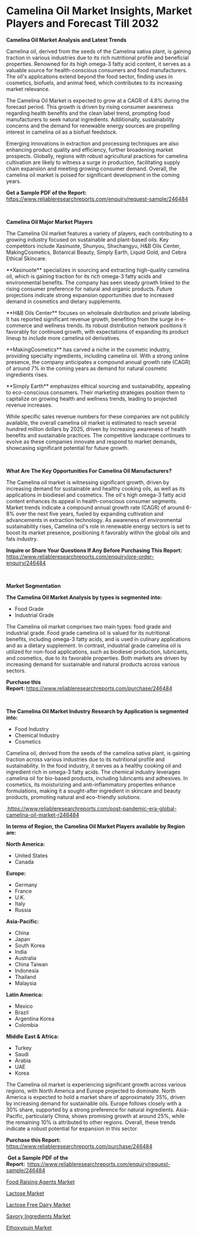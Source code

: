 <p><h1>Camelina Oil Market Insights, Market Players and Forecast Till 2032</h1></p><p><strong>Camelina Oil Market Analysis and Latest Trends</strong></p>
<p><p>Camelina oil, derived from the seeds of the Camelina sativa plant, is gaining traction in various industries due to its rich nutritional profile and beneficial properties. Renowned for its high omega-3 fatty acid content, it serves as a valuable source for health-conscious consumers and food manufacturers. The oil's applications extend beyond the food sector, finding uses in cosmetics, biofuels, and animal feed, which contributes to its increasing market relevance.</p><p>The Camelina Oil Market is expected to grow at a CAGR of 4.8% during the forecast period. This growth is driven by rising consumer awareness regarding health benefits and the clean label trend, prompting food manufacturers to seek natural ingredients. Additionally, sustainability concerns and the demand for renewable energy sources are propelling interest in camelina oil as a biofuel feedstock. </p><p>Emerging innovations in extraction and processing techniques are also enhancing product quality and efficiency, further broadening market prospects. Globally, regions with robust agricultural practices for camelina cultivation are likely to witness a surge in production, facilitating supply chain expansion and meeting growing consumer demand. Overall, the camelina oil market is poised for significant development in the coming years.</p></p>
<p><strong>Get a Sample PDF of the Report:&nbsp;</strong> <a href="https://www.reliableresearchreports.com/enquiry/request-sample/246484?utm_campaign=37&utm_medium=2&utm_source=Github&utm_content=ia&utm_term=14022025&utm_id=camelina-oil">https://www.reliableresearchreports.com/enquiry/request-sample/246484</a></p>
<p>&nbsp;</p>
<p><strong>Camelina Oil Major Market Players</strong></p>
<p><p>The Camelina Oil market features a variety of players, each contributing to a growing industry focused on sustainable and plant-based oils. Key competitors include Xasinuote, Shunyou, Shxchangyu, H&B Oils Center, MakingCosmetics, Botanical Beauty, Simply Earth, Liquid Gold, and Cebra Ethical Skincare.</p><p>**Xasinuote** specializes in sourcing and extracting high-quality camelina oil, which is gaining traction for its rich omega-3 fatty acids and environmental benefits. The company has seen steady growth linked to the rising consumer preference for natural and organic products. Future projections indicate strong expansion opportunities due to increased demand in cosmetics and dietary supplements.</p><p>**H&B Oils Center** focuses on wholesale distribution and private labeling. It has reported significant revenue growth, benefiting from the surge in e-commerce and wellness trends. Its robust distribution network positions it favorably for continued growth, with expectations of expanding its product lineup to include more camelina oil derivatives.</p><p>**MakingCosmetics** has carved a niche in the cosmetic industry, providing specialty ingredients, including camelina oil. With a strong online presence, the company anticipates a compound annual growth rate (CAGR) of around 7% in the coming years as demand for natural cosmetic ingredients rises.</p><p>**Simply Earth** emphasizes ethical sourcing and sustainability, appealing to eco-conscious consumers. Their marketing strategies position them to capitalize on growing health and wellness trends, leading to projected revenue increases.</p><p>While specific sales revenue numbers for these companies are not publicly available, the overall camelina oil market is estimated to reach several hundred million dollars by 2025, driven by increasing awareness of health benefits and sustainable practices. The competitive landscape continues to evolve as these companies innovate and respond to market demands, showcasing significant potential for future growth.</p></p>
<p>&nbsp;</p>
<p><strong>What Are The Key Opportunities For Camelina Oil Manufacturers?</strong></p>
<p><p>The Camelina oil market is witnessing significant growth, driven by increasing demand for sustainable and healthy cooking oils, as well as its applications in biodiesel and cosmetics. The oil's high omega-3 fatty acid content enhances its appeal in health-conscious consumer segments. Market trends indicate a compound annual growth rate (CAGR) of around 6-8% over the next five years, fueled by expanding cultivation and advancements in extraction technology. As awareness of environmental sustainability rises, Camelina oil's role in renewable energy sectors is set to boost its market presence, positioning it favorably within the global oils and fats industry.</p></p>
<p><strong>Inquire or Share Your Questions If Any Before Purchasing This Report:</strong> <a href="https://www.reliableresearchreports.com/enquiry/pre-order-enquiry/246484?utm_campaign=37&utm_medium=2&utm_source=Github&utm_content=ia&utm_term=14022025&utm_id=camelina-oil">https://www.reliableresearchreports.com/enquiry/pre-order-enquiry/246484</a></p>
<p>&nbsp;</p>
<p><strong>Market Segmentation</strong></p>
<p><strong>The Camelina Oil Market Analysis by types is segmented into:</strong></p>
<p><ul><li>Food Grade</li><li>Industrial Grade</li></ul></p>
<p><p>The Camelina oil market comprises two main types: food grade and industrial grade. Food grade camelina oil is valued for its nutritional benefits, including omega-3 fatty acids, and is used in culinary applications and as a dietary supplement. In contrast, industrial grade camelina oil is utilized for non-food applications, such as biodiesel production, lubricants, and cosmetics, due to its favorable properties. Both markets are driven by increasing demand for sustainable and natural products across various sectors.</p></p>
<p><strong>Purchase this Report:&nbsp;</strong><a href="https://www.reliableresearchreports.com/purchase/246484?utm_campaign=37&utm_medium=2&utm_source=Github&utm_content=ia&utm_term=14022025&utm_id=camelina-oil">https://www.reliableresearchreports.com/purchase/246484</a></p>
<p>&nbsp;</p>
<p><strong>The Camelina Oil Market Industry Research by Application is segmented into:</strong></p>
<p><ul><li>Food Industry</li><li>Chemical Industry</li><li>Cosmetics</li></ul></p>
<p><p>Camelina oil, derived from the seeds of the camelina sativa plant, is gaining traction across various industries due to its nutritional profile and sustainability. In the food industry, it serves as a healthy cooking oil and ingredient rich in omega-3 fatty acids. The chemical industry leverages camelina oil for bio-based products, including lubricants and adhesives. In cosmetics, its moisturizing and anti-inflammatory properties enhance formulations, making it a sought-after ingredient in skincare and beauty products, promoting natural and eco-friendly solutions.</p></p>
<p><a href="https://www.reliableresearchreports.com/post-pandemic-era-global-camelina-oil-market-r246484?utm_campaign=37&utm_medium=2&utm_source=Github&utm_content=ia&utm_term=14022025&utm_id=camelina-oil">&nbsp;https://www.reliableresearchreports.com/post-pandemic-era-global-camelina-oil-market-r246484</a></p>
<p><strong>In terms of Region, the Camelina Oil Market Players available by Region are:</strong></p>
<p>
    <p> <strong> North America: </strong>
        <ul>
            <li>United States</li>
            <li>Canada</li>
        </ul>
        </p> 
    <p> <strong> Europe: </strong>
        <ul>
            <li>Germany</li>
            <li>France</li>
            <li>U.K.</li>
            <li>Italy</li>
            <li>Russia</li>
        </ul>
        </p> 
    <p> <strong> Asia-Pacific: </strong>
        <ul>
            <li>China</li>
            <li>Japan</li>
            <li>South Korea</li>
            <li>India</li>
            <li>Australia</li>
            <li>China Taiwan</li>
            <li>Indonesia</li>
            <li>Thailand</li>
            <li>Malaysia</li>
        </ul>
        </p> 
    <p> <strong> Latin America: </strong>
        <ul>
            <li>Mexico</li>
            <li>Brazil</li>
            <li>Argentina Korea</li>
            <li>Colombia</li>
        </ul>
        </p> 
    <p> <strong> Middle East & Africa: </strong>
        <ul>
            <li>Turkey</li>
            <li>Saudi</li>
            <li>Arabia</li>
            <li>UAE</li>
            <li>Korea</li>
        </ul>
    </p>
    </p>
<p><p>The Camelina oil market is experiencing significant growth across various regions, with North America and Europe projected to dominate. North America is expected to hold a market share of approximately 35%, driven by increasing demand for sustainable oils. Europe follows closely with a 30% share, supported by a strong preference for natural ingredients. Asia-Pacific, particularly China, shows promising growth at around 25%, while the remaining 10% is attributed to other regions. Overall, these trends indicate a robust potential for expansion in this sector.</p></p>
<p><strong>Purchase this Report: </strong><a href="https://www.reliableresearchreports.com/purchase/246484?utm_campaign=37&utm_medium=2&utm_source=Github&utm_content=ia&utm_term=14022025&utm_id=camelina-oil">https://www.reliableresearchreports.com/purchase/246484</a></p>
<p>&nbsp;<strong>Get a Sample PDF of the Report:&nbsp;&nbsp;</strong><a href="https://www.reliableresearchreports.com/enquiry/request-sample/246484?utm_campaign=37&utm_medium=2&utm_source=Github&utm_content=ia&utm_term=14022025&utm_id=camelina-oil">https://www.reliableresearchreports.com/enquiry/request-sample/246484</a></p>
<p><strong></strong></p>
<p><p><a href="https://github.com/ramraomeyie/Market-Research-Report-List-1/blob/main/food-raising-agents-market.md?utm_campaign=37&utm_medium=2&utm_source=Github&utm_content=ia&utm_term=14022025&utm_id=camelina-oil">Food Raising Agents Market</a></p><p><a href="https://github.com/vitrilaoire/Market-Research-Report-List-1/blob/main/lactose-market.md?utm_campaign=37&utm_medium=2&utm_source=Github&utm_content=ia&utm_term=14022025&utm_id=camelina-oil">Lactose Market</a></p><p><a href="https://github.com/nabadeneme/Market-Research-Report-List-1/blob/main/lactose-free-dairy-market.md?utm_campaign=37&utm_medium=2&utm_source=Github&utm_content=ia&utm_term=14022025&utm_id=camelina-oil">Lactose Free Dairy Market</a></p><p><a href="https://github.com/ngozudapshi/Market-Research-Report-List-1/blob/main/savory-ingredients-market.md?utm_campaign=37&utm_medium=2&utm_source=Github&utm_content=ia&utm_term=14022025&utm_id=camelina-oil">Savory Ingredients Market</a></p><p><a href="https://github.com/namaqbagels64/Market-Research-Report-List-1/blob/main/ethoxyquin-market.md?utm_campaign=37&utm_medium=2&utm_source=Github&utm_content=ia&utm_term=14022025&utm_id=camelina-oil">Ethoxyquin Market</a></p></p>